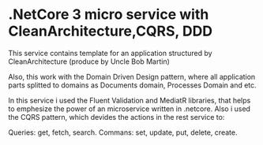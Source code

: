 # .NetCore 3 micro service with CleanArchitecture,CQRS, DDD 
This service contains template for an application structured by CleanArchitecture (produce by Uncle Bob Martin)

Also, this work with the Domain Driven Design pattern, where all application parts splitted to domains as Documents domain, Processes Domain and etc.

In this service i used the Fluent Validation and MediatR libraries, that helps to emphesize the power of an microservice written in .netcore.
Also i used the CQRS pattern, which devides the actions in the rest service to:

Queries: get, fetch, search.
Commans: set, update, put, delete, create.



